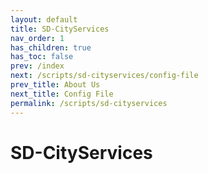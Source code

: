 ```yaml
---
layout: default
title: SD-CityServices
nav_order: 1
has_children: true
has_toc: false
prev: /index
next: /scripts/sd-cityservices/config-file
prev_title: About Us
next_title: Config File
permalink: /scripts/sd-cityservices
---
```


# SD-CityServices
